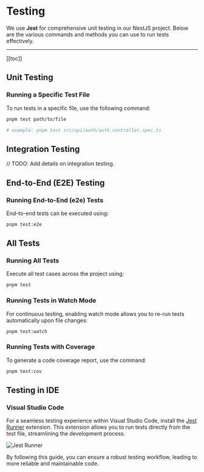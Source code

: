 # Testing

We use **Jest** for comprehensive unit testing in our NestJS project. Below are the various commands and methods you can use to run tests effectively.

---

[[toc]]

## Unit Testing

### Running a Specific Test File

To run tests in a specific file, use the following command:

```bash
pnpm test path/to/file

# example: pnpm test src/api/auth/auth.controller.spec.ts
```

## Integration Testing

// TODO: Add details on integration testing.

## End-to-End (E2E) Testing

### Running End-to-End (e2e) Tests

End-to-end tests can be executed using:

```bash
pnpm test:e2e
```

## All Tests

### Running All Tests

Execute all test cases across the project using:

```bash
pnpm test
```

### Running Tests in Watch Mode

For continuous testing, enabling watch mode allows you to re-run tests automatically upon file changes:

```bash
pnpm test:watch
```

### Running Tests with Coverage

To generate a code coverage report, use the command:

```bash
pnpm test:cov
```

## Testing in IDE

### Visual Studio Code

For a seamless testing experience within Visual Studio Code, install the [Jest Runner](https://marketplace.visualstudio.com/items?itemName=firsttris.vscode-jest-runner) extension. This extension allows you to run tests directly from the test file, streamlining the development process.

![Jest Runner](https://github.com/firsttris/vscode-jest/raw/master/public/vscode-jest.gif)

By following this guide, you can ensure a robust testing workflow, leading to more reliable and maintainable code.
